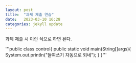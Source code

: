 ```yaml
---
layout: post
title:  "과제 제출 연습"
date:   2023-03-10 16:28
categories: jekyll update
---
```

과제 제출 시 이런 식으로 하면 된다.

'''public class control{
  public static void main(String[]args){
    System.out.println("들여쓰기 자동으로 되네");
  }
}'''